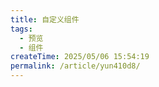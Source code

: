 ```yaml
---
title: 自定义组件
tags:
  - 预览
  - 组件
createTime: 2025/05/06 15:54:19
permalink: /article/yun410d8/
---
```


<CustomComponent />
